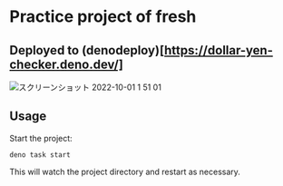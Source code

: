 # Practice project of fresh
## Deployed to (denodeploy)[https://dollar-yen-checker.deno.dev/]
![スクリーンショット 2022-10-01 1 51 01](https://user-images.githubusercontent.com/41132440/193319057-12c1b02b-864a-4cf1-b1bb-1c3d7cd5cca0.png)


## Usage

Start the project:
```
deno task start
```

This will watch the project directory and restart as necessary.
